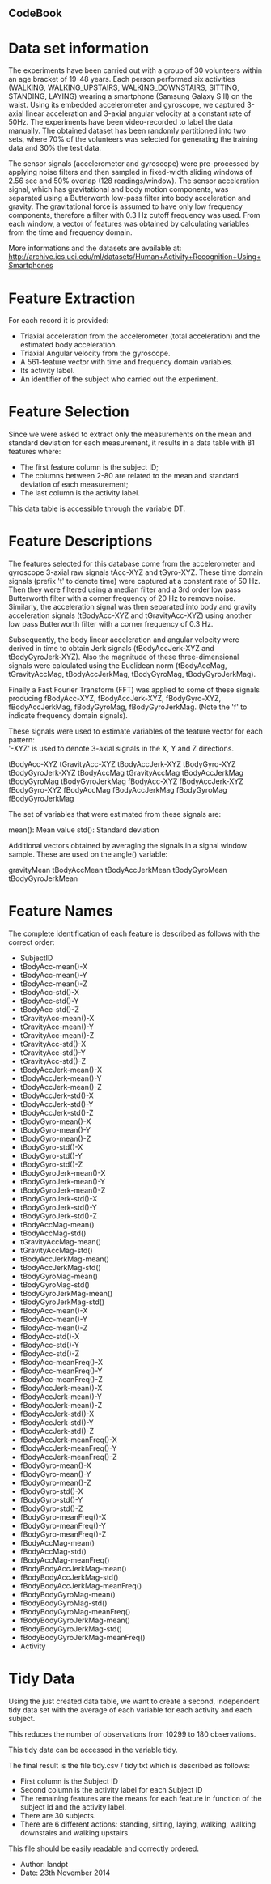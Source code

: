 ## CodeBook

# Data set information
The experiments have been carried out with a group of 30 volunteers within an age bracket of 19-48 years. Each person performed six activities (WALKING, WALKING_UPSTAIRS, WALKING_DOWNSTAIRS, SITTING, STANDING, LAYING) wearing a smartphone (Samsung Galaxy S II) on the waist. Using its embedded accelerometer and gyroscope, we captured 3-axial linear acceleration and 3-axial angular velocity at a constant rate of 50Hz. The experiments have been video-recorded to label the data manually. The obtained dataset has been randomly partitioned into two sets, where 70% of the volunteers was selected for generating the training data and 30% the test data.

The sensor signals (accelerometer and gyroscope) were pre-processed by applying noise filters and then sampled in fixed-width sliding windows of 2.56 sec and 50% overlap (128 readings/window). The sensor acceleration signal, which has gravitational and body motion components, was separated using a Butterworth low-pass filter into body acceleration and gravity. The gravitational force is assumed to have only low frequency components, therefore a filter with 0.3 Hz cutoff frequency was used. From each window, a vector of features was obtained by calculating variables from the time and frequency domain. 

More informations and the datasets are available at: http://archive.ics.uci.edu/ml/datasets/Human+Activity+Recognition+Using+Smartphones

# Feature Extraction 

For each record it is provided:
* Triaxial acceleration from the accelerometer (total acceleration) and the estimated body acceleration.
* Triaxial Angular velocity from the gyroscope. 
* A 561-feature vector with time and frequency domain variables. 
* Its activity label. 
* An identifier of the subject who carried out the experiment.

# Feature Selection

Since we were asked to extract only the measurements on the mean and standard deviation for each measurement, it results in a data table with 81 features where:
* The first feature column is the subject ID;
* The columns between 2-80 are related to the mean and standard deviation of each measurement;
* The last column is the activity label.

This data table is accessible through the variable DT.

# Feature Descriptions

The features selected for this database come from the accelerometer and gyroscope 3-axial raw signals tAcc-XYZ and tGyro-XYZ. These time domain signals (prefix 't' to denote time) were captured at a constant rate of 50 Hz. Then they were filtered using a median filter and a 3rd order low pass Butterworth filter with a corner frequency of 20 Hz to remove noise. Similarly, the acceleration signal was then separated into body and gravity acceleration signals (tBodyAcc-XYZ and tGravityAcc-XYZ) using another low pass Butterworth filter with a corner frequency of 0.3 Hz. 

Subsequently, the body linear acceleration and angular velocity were derived in time to obtain Jerk signals (tBodyAccJerk-XYZ and tBodyGyroJerk-XYZ). Also the magnitude of these three-dimensional signals were calculated using the Euclidean norm (tBodyAccMag, tGravityAccMag, tBodyAccJerkMag, tBodyGyroMag, tBodyGyroJerkMag). 

Finally a Fast Fourier Transform (FFT) was applied to some of these signals producing fBodyAcc-XYZ, fBodyAccJerk-XYZ, fBodyGyro-XYZ, fBodyAccJerkMag, fBodyGyroMag, fBodyGyroJerkMag. (Note the 'f' to indicate frequency domain signals). 

These signals were used to estimate variables of the feature vector for each pattern:  
'-XYZ' is used to denote 3-axial signals in the X, Y and Z directions.

tBodyAcc-XYZ
tGravityAcc-XYZ
tBodyAccJerk-XYZ
tBodyGyro-XYZ
tBodyGyroJerk-XYZ
tBodyAccMag
tGravityAccMag
tBodyAccJerkMag
tBodyGyroMag
tBodyGyroJerkMag
fBodyAcc-XYZ
fBodyAccJerk-XYZ
fBodyGyro-XYZ
fBodyAccMag
fBodyAccJerkMag
fBodyGyroMag
fBodyGyroJerkMag

The set of variables that were estimated from these signals are: 

mean(): Mean value
std(): Standard deviation

Additional vectors obtained by averaging the signals in a signal window sample. These are used on the angle() variable:

gravityMean
tBodyAccMean
tBodyAccJerkMean
tBodyGyroMean
tBodyGyroJerkMean

# Feature Names

The complete identification of each feature is described as follows with the correct order:

* SubjectID   
* tBodyAcc-mean()-X               
* tBodyAcc-mean()-Y               
* tBodyAcc-mean()-Z              
* tBodyAcc-std()-X               
* tBodyAcc-std()-Y               
* tBodyAcc-std()-Z             
* tGravityAcc-mean()-X       
* tGravityAcc-mean()-Y         
* tGravityAcc-mean()-Z            
* tGravityAcc-std()-X             
* tGravityAcc-std()-Y            
* tGravityAcc-std()-Z             
* tBodyAccJerk-mean()-X           
* tBodyAccJerk-mean()-Y           
* tBodyAccJerk-mean()-Z          
* tBodyAccJerk-std()-X            
* tBodyAccJerk-std()-Y            
* tBodyAccJerk-std()-Z            
* tBodyGyro-mean()-X             
* tBodyGyro-mean()-Y              
* tBodyGyro-mean()-Z              
* tBodyGyro-std()-X               
* tBodyGyro-std()-Y              
* tBodyGyro-std()-Z               
* tBodyGyroJerk-mean()-X          
* tBodyGyroJerk-mean()-Y          
* tBodyGyroJerk-mean()-Z         
* tBodyGyroJerk-std()-X           
* tBodyGyroJerk-std()-Y           
* tBodyGyroJerk-std()-Z           
* tBodyAccMag-mean()             
* tBodyAccMag-std()               
* tGravityAccMag-mean()           
* tGravityAccMag-std()            
* tBodyAccJerkMag-mean()         
* tBodyAccJerkMag-std()           
* tBodyGyroMag-mean()             
* tBodyGyroMag-std()             
* tBodyGyroJerkMag-mean()       
* tBodyGyroJerkMag-std()         
* fBodyAcc-mean()-X               
* fBodyAcc-mean()-Y               
* fBodyAcc-mean()-Z              
* fBodyAcc-std()-X                
* fBodyAcc-std()-Y                
* fBodyAcc-std()-Z                
* fBodyAcc-meanFreq()-X          
* fBodyAcc-meanFreq()-Y           
* fBodyAcc-meanFreq()-Z           
* fBodyAccJerk-mean()-X           
* fBodyAccJerk-mean()-Y          
* fBodyAccJerk-mean()-Z           
* fBodyAccJerk-std()-X            
* fBodyAccJerk-std()-Y            
* fBodyAccJerk-std()-Z           
* fBodyAccJerk-meanFreq()-X       
* fBodyAccJerk-meanFreq()-Y       
* fBodyAccJerk-meanFreq()-Z       
* fBodyGyro-mean()-X             
* fBodyGyro-mean()-Y              
* fBodyGyro-mean()-Z              
* fBodyGyro-std()-X               
* fBodyGyro-std()-Y              
* fBodyGyro-std()-Z               
* fBodyGyro-meanFreq()-X          
* fBodyGyro-meanFreq()-Y          
* fBodyGyro-meanFreq()-Z         
* fBodyAccMag-mean()              
* fBodyAccMag-std()               
* fBodyAccMag-meanFreq()          
* fBodyBodyAccJerkMag-mean()     
* fBodyBodyAccJerkMag-std()       
* fBodyBodyAccJerkMag-meanFreq()  
* fBodyBodyGyroMag-mean()         
* fBodyBodyGyroMag-std()         
* fBodyBodyGyroMag-meanFreq()     
* fBodyBodyGyroJerkMag-mean()     
* fBodyBodyGyroJerkMag-std()      
* fBodyBodyGyroJerkMag-meanFreq()
* Activity 


# Tidy Data

Using the just created data table, we want to create a second, independent tidy data set with the average of each variable for each activity and each subject.

This reduces the number of observations from 10299 to 180 observations.

This tidy data can be accessed in the variable tidy.

The final result is the file tidy.csv / tidy.txt which is described as follows:

* First column is the Subject ID
* Second column is the activity label for each Subject ID
* The remaining features are the means for each feature in function of the subject id and the activity label.
* There are 30 subjects.
* There are 6 different actions: standing, sitting, laying, walking, walking downstairs and walking upstairs.

This file should be easily readable and correctly ordered.



* Author: landpt
* Date: 23th November 2014